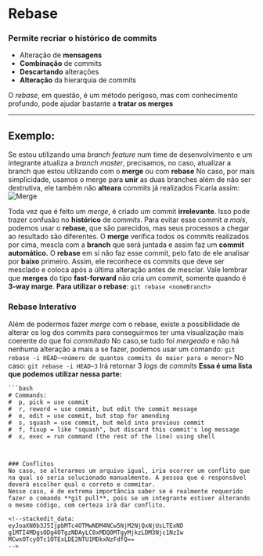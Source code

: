 # Rebase
### Permite recriar o histórico de commits
- Alteração de **mensagens**
- **Combinação** de commits
- **Descartando** alterações
- **Alteração** da hierarquia de commits

O *rebase*, em questão, é um método perigoso, mas com conhecimento profundo, pode ajudar bastante a **tratar os merges**

--- 
## Exemplo:
Se estou utilizando uma *branch feature* num time de desenvolvimento e um integrante atualiza a *branch master*, precisamos, no caso, atualizar a branch que estou utilizando com o **merge** ou com **rebase**
No caso, por mais simplicidade, usamos o merge para **unir** as duas branches além de não ser destrutiva, ele também não **alteara** commits já realizados
Ficaria assim:
![Merge](https://static.concrete.com.br/uploads/2017/08/image5-768x515.png)

Toda vez que é feito um *merge*, é criado um commit **irrelevante**. Isso pode trazer confusão no **histórico** de *commits*.
Para evitar esse commit *a mais*, podemos usar o **rebase**, que são parecidos, mas seus processos a chegar ao resultado são diferentes. 
O **merge** verifica todos os commits realizados por cima, mescla com a **branch** que será juntada e assim faz um **commit automático.** 
O **rebase** em si não faz esse commit, pelo fato de ele analisar por **baixo** primeiro. Assim, ele reconhece os commits que deve ser mesclado e coloca após a última alteração antes de mesclar.
Vale lembrar que **merges** do tipo **fast-forward** não cria um commit, somente quando é **3-way marge**.
**Para utilizar o rebase**:
`git rebase <nomeBranch>`


### Rebase Interativo
Além de podermos fazer *merge* com o rebase, existe a possibilidade de alterar os log dos commits para conseguirmos ter uma visualização mais coerente do que foi *commitado*
No caso,se tudo foi *mergeado* e não há nenhuma alteração a mais a se fazer, podemos usar um comando:
`git rebase -i HEAD~<número de quantos commits do maior para o menor>`
No caso:
`git rebase -i HEAD~3`
Irá retornar 3 *logs* de *commits*
**Essa é uma lista que podemos utilizar nessa parte:**
```git
```bash
# Commands:
#  p, pick = use commit
#  r, reword = use commit, but edit the commit message
#  e, edit = use commit, but stop for amending
#  s, squash = use commit, but meld into previous commit
#  f, fixup = like "squash", but discard this commit's log message
#  x, exec = run command (the rest of the line) using shell
```
```


### Conflitos
No caso, se alterarmos um arquivo igual, iria ocorrer um conflito que na qual só seria solucionado manualmente. A pessoa que é responsável deverá escolher qual o correto e commitar. 
Nesse caso, é de extrema importância saber se é realmente requerido fazer o comando **git pull**, pois se um integrante estiver alterando o mesmo código, com certeza irá dar conflito.

<!--stackedit_data:
eyJoaXN0b3J5IjpbMTc4OTMwNDM4NCw5NjM2NjQxNjUsLTExND
g1MTI4MDgsODg4OTgzNDAyLC0xMDQ0MTgyMjkzLDM3Njc1NzIw
MCwxOTcyOTc1OTExLDE2NTU1MDkxNzFdfQ==
-->